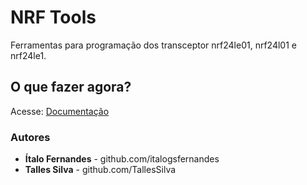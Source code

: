 # NRF Tools
Ferramentas para programação dos transceptor nrf24le01, nrf24l01 e nrf24le1.

## O que fazer agora?

Acesse: [Documentação](italogsfernandes.github.io/nrf24le1)

### Autores

* **Ítalo Fernandes** - github.com/italogsfernandes
* **Talles Silva** - github.com/TallesSilva
